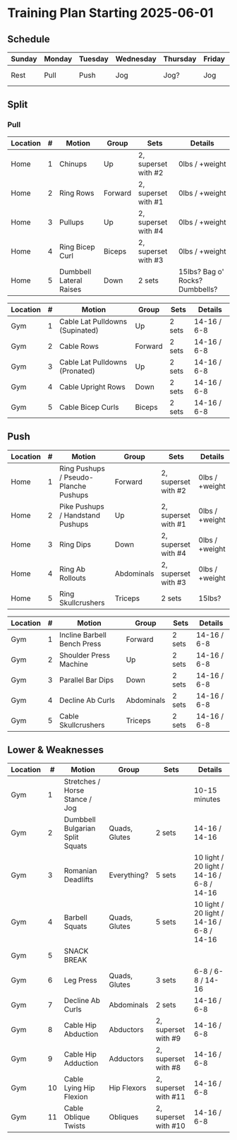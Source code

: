 # Training Plan Starting 2025-06-01

## Schedule

| Sunday | Monday | Tuesday | Wednesday | Thursday | Friday | Saturday |
|----------|--------|--------|---------|-----------|----------|--------|
| Rest | Pull | Push | Jog | Jog? | Jog | Lower & Weaknesses |

## Split

### Pull

| Location | # | Motion | Group | Sets | Details |
|----------|---|--------|-------|------|---------|
| Home | 1 | Chinups | Up | 2, superset with #2 | 0lbs / +weight |
| Home | 2 | Ring Rows | Forward | 2, superset with #1 | 0lbs / +weight |
| Home | 3 | Pullups | Up | 2, superset with #4 | 0lbs / +weight |
| Home | 4 | Ring Bicep Curl | Biceps | 2, superset with #3 | 0lbs / +weight |
| Home | 5 | Dumbbell Lateral Raises | Down | 2 sets | 15lbs? Bag o' Rocks? Dumbbells? |

| Location | # | Motion | Group | Sets | Details |
|----------|---|--------|-------|------|---------|
| Gym | 1 | Cable Lat Pulldowns (Supinated) | Up | 2 sets | 14-16 / 6-8 |
| Gym | 2 | Cable Rows | Forward | 2 sets | 14-16 / 6-8 |
| Gym | 3 | Cable Lat Pulldowns (Pronated) | Up | 2 sets | 14-16 / 6-8 |
| Gym | 4 | Cable Upright Rows | Down | 2 sets | 14-16 / 6-8 |
| Gym | 5 | Cable Bicep Curls | Biceps | 2 sets | 14-16 / 6-8 |

## Push

| Location | # | Motion | Group | Sets | Details |
|----------|---|--------|-------|------|---------|
| Home | 1 | Ring Pushups / Pseudo-Planche Pushups | Forward | 2, superset with #2 | 0lbs / +weight |
| Home | 2 | Pike Pushups / Handstand Pushups | Up | 2, superset with #1 | 0lbs / +weight |
| Home | 3 | Ring Dips | Down | 2, superset with #4 | 0lbs / +weight |
| Home | 4 | Ring Ab Rollouts | Abdominals | 2, superset with #3 | 0lbs / +weight |
| Home | 5 | Ring Skullcrushers | Triceps | 2 sets | 15lbs? |

| Location | # | Motion | Group | Sets | Details |
|----------|---|--------|-------|------|---------|
| Gym | 1 | Incline Barbell Bench Press | Forward | 2 sets | 14-16 / 6-8 |
| Gym | 2 | Shoulder Press Machine | Up | 2 sets | 14-16 / 6-8 |
| Gym | 3 | Parallel Bar Dips | Down | 2 sets | 14-16 / 6-8 |
| Gym | 4 | Decline Ab Curls | Abdominals | 2 sets | 14-16 / 6-8 |
| Gym | 5 | Cable Skullcrushers | Triceps | 2 sets | 14-16 / 6-8 |

## Lower & Weaknesses

| Location | # | Motion | Group | Sets | Details |
|----------|---|--------|-------|------|---------|
| Gym | 1 | Stretches / Horse Stance / Jog | | | 10-15 minutes |
| Gym | 2 | Dumbbell Bulgarian Split Squats | Quads, Glutes | 2 sets | 14-16 / 14-16 |
| Gym | 3 | Romanian Deadlifts | Everything? | 5 sets | 10 light / 20 light / 14-16 / 6-8 / 14-16 |
| Gym | 4 | Barbell Squats | Quads, Glutes | 5 sets | 10 light / 20 light / 14-16 / 6-8 / 14-16 |
| Gym | 5 | SNACK BREAK |  |  |  |
| Gym | 6 | Leg Press | Quads, Glutes | 3 sets | 6-8 / 6-8 / 14-16 |
| Gym | 7 | Decline Ab Curls | Abdominals | 2 sets | 14-16 / 6-8 |
| Gym | 8 | Cable Hip Abduction | Abductors | 2, superset with #9 | 14-16 / 6-8 |
| Gym | 9 | Cable Hip Adduction | Adductors | 2, superset with #8 | 14-16 / 6-8 |
| Gym | 10 | Cable Lying Hip Flexion | Hip Flexors | 2, superset with #11 | 14-16 / 6-8 |
| Gym | 11 | Cable Oblique Twists | Obliques | 2, superset with #10 | 14-16 / 6-8 |